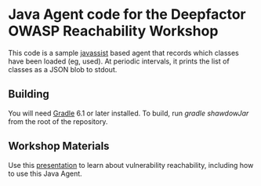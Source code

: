 # Java Agent code for the Deepfactor OWASP Reachability Workshop

This code is a sample [javassist](https://www.javassist.org) based agent that records which
classes have been loaded (eg, used). At periodic intervals, it
prints the list of classes as a JSON blob to stdout.

## Building

You will need [Gradle](https://gradle.org/releases) 6.1 or later installed. To build, run
_gradle shawdowJar_ from the root of the repository.

## Workshop Materials

Use this [presentation](https://github.com/zbraiterman/reachability-workshop/blob/main/OWASP%20Reachability%20Workshop.pdf) to learn about vulnerability reachability, including how to use this Java Agent.
